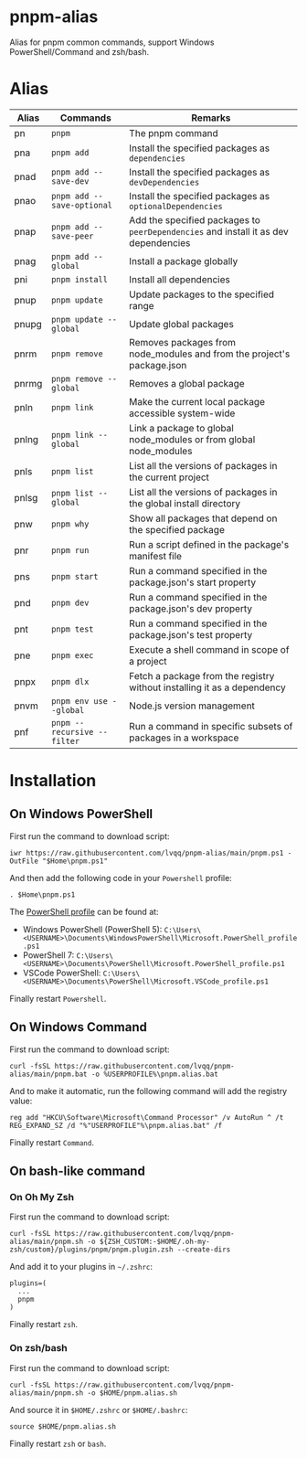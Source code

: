 # pnpm-alias
Alias for pnpm common commands, support Windows PowerShell/Command and zsh/bash.

# Alias
| Alias              | Commands                    | Remarks                                                                             |
| ------------------ | --------------------------- | ----------------------------------------------------------------------------------- |
| pn                 | `pnpm`                      | The pnpm command                                                                    |
| pna                | `pnpm add`                  | Install the specified packages as `dependencies`                                    |
| pnad               | `pnpm add --save-dev`       | Install the specified packages as `devDependencies`                                 |
| pnao               | `pnpm add --save-optional`  | Install the specified packages as `optionalDependencies`                            |
| pnap               | `pnpm add --save-peer`      | Add the specified packages to `peerDependencies` and install it as dev dependencies |
| pnag               | `pnpm add --global   `      | Install a package globally                                                          |
| pni                | `pnpm install`              | Install all dependencies                                                            |
| pnup               | `pnpm update`               | Update packages to the specified range                                              |
| pnupg              | `pnpm update --global`      | Update global packages                                                              |
| pnrm               | `pnpm remove`               | Removes packages from node_modules and from the project's package.json              |
| pnrmg              | `pnpm remove --global`      | Removes a global package                                                            |
| pnln               | `pnpm link`                 | Make the current local package accessible system-wide                               |
| pnlng              | `pnpm link --global`        | Link a package to global node_modules or from global node_modules                   |
| pnls               | `pnpm list`                 | List all the versions of packages in the current project                            |
| pnlsg              | `pnpm list --global`        | List all the versions of packages in the global install directory                   |
| pnw                | `pnpm why`                  | Show all packages that depend on the specified package                              |
| pnr                | `pnpm run`                  | Run a script defined in the package's manifest file                                 |
| pns                | `pnpm start`                | Run a command specified in the package.json's start property                        |
| pnd                | `pnpm dev`                  | Run a command specified in the package.json's dev property                          |
| pnt                | `pnpm test`                 | Run a command specified in the package.json's test property                         |
| pne                | `pnpm exec`                 | Execute a shell command in scope of a project                                       |
| pnpx               | `pnpm dlx`                  | Fetch a package from the registry without installing it as a dependency             |
| pnvm               | `pnpm env use --global`     | Node.js version management                                                          |
| pnf                | `pnpm --recursive --filter` | Run a command in specific subsets of packages in a workspace                        |

# Installation
## On Windows PowerShell
First run the command to download script:
```shell
iwr https://raw.githubusercontent.com/lvqq/pnpm-alias/main/pnpm.ps1 -OutFile "$Home\pnpm.ps1"
```

And then add the following code in your `Powershell` profile:
```shell
. $Home\pnpm.ps1
```

The [PowerShell profile](https://learn.microsoft.com/en-us/powershell/module/microsoft.powershell.core/about/about_profiles) can be found at:
- Windows PowerShell (PowerShell 5): `C:\Users\<USERNAME>\Documents\WindowsPowerShell\Microsoft.PowerShell_profile.ps1`
- PowerShell 7: `C:\Users\<USERNAME>\Documents\PowerShell\Microsoft.PowerShell_profile.ps1`
- VSCode PowerShell: `C:\Users\<USERNAME>\Documents\PowerShell\Microsoft.VSCode_profile.ps1`

Finally restart `Powershell`.

## On Windows Command
First run the command to download script:
```shell
curl -fsSL https://raw.githubusercontent.com/lvqq/pnpm-alias/main/pnpm.bat -o %USERPROFILE%\pnpm.alias.bat
```

And to make it automatic, run the following command will add the registry value:
```shell
reg add "HKCU\Software\Microsoft\Command Processor" /v AutoRun ^ /t REG_EXPAND_SZ /d "%"USERPROFILE"%\pnpm.alias.bat" /f
```

Finally restart `Command`.

## On bash-like command
### On Oh My Zsh
First run the command to download script:
```shell
curl -fsSL https://raw.githubusercontent.com/lvqq/pnpm-alias/main/pnpm.sh -o ${ZSH_CUSTOM:-$HOME/.oh-my-zsh/custom}/plugins/pnpm/pnpm.plugin.zsh --create-dirs
```

And add it to your plugins in `~/.zshrc`:
```
plugins=(
  ...
  pnpm
)
```

Finally restart `zsh`.

### On zsh/bash
First run the command to download script:
```shell
curl -fsSL https://raw.githubusercontent.com/lvqq/pnpm-alias/main/pnpm.sh -o $HOME/pnpm.alias.sh
```

And source it in `$HOME/.zshrc` or `$HOME/.bashrc`:
```
source $HOME/pnpm.alias.sh
```

Finally restart `zsh` or `bash`.
